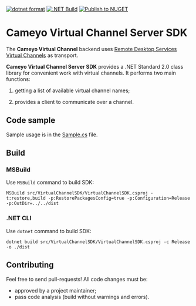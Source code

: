 [![dotnet format](https://github.com/cameyo/virtual-channel-sdk/actions/workflows/dotnet-format.yml/badge.svg)](https://github.com/cameyo/virtual-channel-sdk/actions/workflows/dotnet-format.yml)
[![.NET Build](https://github.com/cameyo/virtual-channel-sdk/actions/workflows/dotnet-build.yml/badge.svg)](https://github.com/cameyo/virtual-channel-sdk/actions/workflows/dotnet-build.yml)
[![Publish to NUGET](https://github.com/cameyo/virtual-channel-sdk/actions/workflows/nuget-publish.yml/badge.svg)](https://github.com/cameyo/virtual-channel-sdk/actions/workflows/nuget-publish.yml)

# Cameyo Virtual Channel Server SDK

The **Cameyo Virtual Channel** backend uses [Remote Desktop Services Virtual Channels](https://learn.microsoft.com/en-us/windows/win32/termserv/terminal-services-virtual-channels) as transport.

**Cameyo Virtual Channel Server SDK** provides a .NET Standard 2.0 class library for convenient work with virtual channels. It performs two main functions:

1. getting a list of available virtual channel names;

2. provides a client to communicate over a channel.

## Code sample
Sample usage is in the [Sample.cs](https://github.com/cameyo/virtual-channel-sdk/blob/main/server/src/VirtualChannelTestApp/Sample.cs) file.

##  Build
### MSBuild
Use `MSBuild` command to build SDK:
```
MSBuild src/VirtualChannelSDK/VirtualChannelSDK.csproj -t:restore,build -p:RestorePackagesConfig=true -p:Configuration=Release -p:OutDir=../../dist
```

### .NET CLI
Use `dotnet` command to build SDK:
```
dotnet build src/VirtualChannelSDK/VirtualChannelSDK.csproj -c Release -o ./dist
```

## Contributing
Feel free to send pull-requests! All code changes must be:
* approved by a project maintainer;
* pass code analysis (build without warnings and errors).